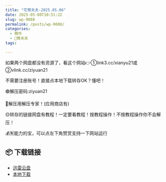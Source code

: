 ```yaml
---
title: "花臂夫夫-2025.05.06"
date: 2025-05-08T10:51:22
slug: wp-9088
permalink: /posts/wp-9088/
categories:
  - 精华
  - 🌸臂夫夫
tags:

---
```


如果两个网盘都没有资源了，看这个网站👉①link3.cc/xianyu21或②vlink.cc/ziyuan21

不需要注册账号！直接点本地下载转存OK？懂吧！

🟢解压密码:ziyuan21

🔵解压用解压专家！(应用商店有)

🟡转存的链接网盘有教程！一定要看教程！按教程操作！不按教程操作你不会解压！

💰🈶能力的宝，可以点左下角赞赏支持一下网站运行

## 📦 下载链接
- [迅雷云盘](https://blziyuan21.com/pay-download/9088?key=1c3de57c0d&down_id=0)
- [本地下载](https://blziyuan21.com/pay-download/9088?key=1c3de57c0d&down_id=1)

